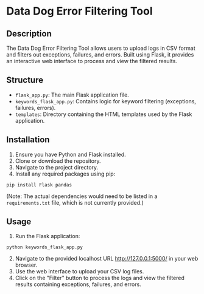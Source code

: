 # Data Dog Error Filtering Tool

## Description
The Data Dog Error Filtering Tool allows users to upload logs in CSV format and filters out exceptions, failures, and errors. Built using Flask, it provides an interactive web interface to process and view the filtered results.

## Structure
- `flask_app.py`: The main Flask application file.
- `keywords_flask_app.py`: Contains logic for keyword filtering (exceptions, failures, errors).
- `templates`: Directory containing the HTML templates used by the Flask application.

## Installation
1. Ensure you have Python and Flask installed.
2. Clone or download the repository.
3. Navigate to the project directory.
4. Install any required packages using pip:
```
pip install Flask pandas

```
(Note: The actual dependencies would need to be listed in a `requirements.txt` file, which is not currently provided.)

## Usage
1. Run the Flask application:
```
python keywords_flask_app.py
```
2. Navigate to the provided localhost URL  http://127.0.0.1:5000/ in your web browser.
3. Use the web interface to upload your CSV log files.
4. Click on the "Filter" button to process the logs and view the filtered results containing exceptions, failures, and errors.



